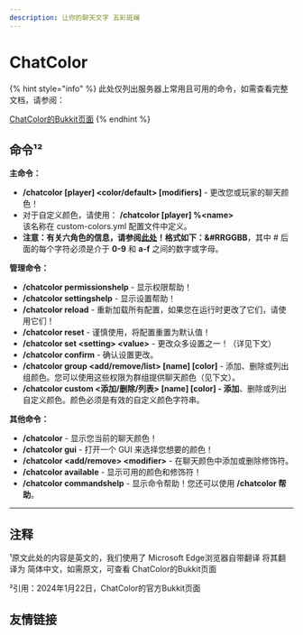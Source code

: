 ```yaml
---
description: 让你的聊天文字 五彩斑斓
---
```


# ChatColor



{% hint style="info" %}
此处仅列出服务器上常用且可用的命令，如需查看完整文档，请参阅：

[ChatColor的Bukkit页面](https://dev.bukkit.org/projects/chatcolor-s)
{% endhint %}

## 命令¹²

**主命令：**

* **/chatcolor \[player] \<color/default> \[modifiers]** - 更改您或玩家的聊天颜色！
* 对于自定义颜色，请使用： **/chatcolor \[player] %\<name>**\
  该名称在 custom-colors.yml 配置文件中定义。
* **注意：**有关六角色的信息，请参阅[此处](https://dev.bukkit.org/linkout?remoteUrl=https%253a%252f%252fen.wikipedia.org%252fwiki%252fWeb\_colors%2523Hex\_triplet)！格式如下：**\&#RRGGBB**，其中 # 后面的每个字符必须是介于 **0-9** 和 **a-f** 之间的数字或字母。

**管理命令：**

* **/chatcolor permissionshelp** - 显示权限帮助！
* **/chatcolor settingshelp** - 显示设置帮助！
* **/chatcolor reload** - 重新加载所有配置，如果您在运行时更改了它们，请使用它们！
* **/chatcolor reset** - 谨慎使用，将配置重置为默认值！
* **/chatcolor set \<setting> \<value>** - 更改众多设置之一！（详见下文）
* **/chatcolor confirm** - 确认设置更改。
* **/chatcolor group \<add/remove/list> \[name] \[color]** - 添加、删除或列出组颜色。您可以使用这些权限为群组提供聊天颜色（见下文）。
* **/chatcolor custom <添加/删除/列表> \[name] \[color] - 添加**、删除或列出自定义颜色。颜色必须是有效的自定义颜色字符串。

**其他命令：**

* **/chatcolor** - 显示您当前的聊天颜色！
* **/chatcolor gui** - 打开一个 GUI 来选择您想要的颜色！
* **/chatcolor \<add/remove> \<modifier>** - 在聊天颜色中添加或删除修饰符。
* **/chatcolor available** - 显示可用的颜色和修饰符！
* **/chatcolor commandshelp** - 显示命令帮助！您还可以使用 **/chatcolor 帮助**。

***

## 注释

¹原文此处的内容是英文的，我们使用了 Microsoft Edge浏览器自带翻译 将其翻译为 简体中文，如需原文，可查看 ChatColor的Bukkit页面

²引用：2024年1月22日，ChatColor的官方Bukkit页面

## 友情链接
